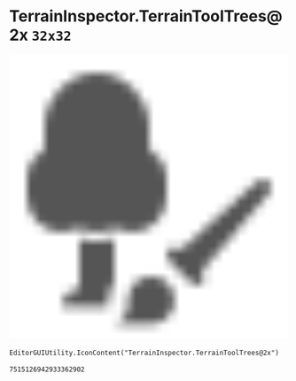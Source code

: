 # TerrainInspector.TerrainToolTrees@2x `32x32`
<img src="/img/TerrainInspector.TerrainToolTrees@2x.png" width=512 height=512>

``` CSharp
EditorGUIUtility.IconContent("TerrainInspector.TerrainToolTrees@2x")
```
```
7515126942933362902
```
